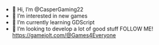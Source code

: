 - 👋 Hi, I’m @CasperGaming22
- 👀 I’m interested in new games
- 🌱 I’m currently learning GDScript
- 💞️ I’m looking to develop a lot of good stuff
FOLLOW ME! https://gamejolt.com/@Games4Everyone

<!---
CasperGaming22/CasperGaming22 is a ✨ special ✨ repository because its `README.md` (this file) appears on your GitHub profile.
You can click the Preview link to take a look at your changes.
--->

